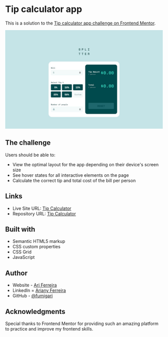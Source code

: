 # Tip calculator app

This is a solution to the [Tip calculator app challenge on Frontend Mentor](https://www.frontendmentor.io/challenges/tip-calculator-app-ugJNGbJUX). 

![](./screenshots/desktop.jpg)


##  The challenge

Users should be able to:

- View the optimal layout for the app depending on their device's screen size
- See hover states for all interactive elements on the page
- Calculate the correct tip and total cost of the bill per person

## Links

- Live Site URL: [Tip Calculator](https://ariferreira.com/tip-calculator)
- Repository URL: [Tip Calculator](https://github.com/fumigari/tip-calculator)


## Built with

- Semantic HTML5 markup
- CSS custom properties
- CSS Grid
- JavaScript

## Author

- Website - [Ari Ferreira](https://ariferreira.com)
- LinkedIn = [Ariany Ferreira](https://www.linkedin.com/in/arianysferreira/)
- GitHub - [@fumigari](https://github.com/fumigari)

## Acknowledgments

Special thanks to Frontend Mentor for providing such an amazing platform to practice and improve my frontend skills.

